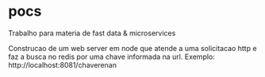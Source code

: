 # pocs
Trabalho para materia de fast data &amp; microservices

Construcao de um web server em node que atende a uma solicitacao http e faz a busca no redis por uma chave informada na url. 
Exemplo: http://localhost:8081/chaverenan
